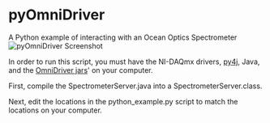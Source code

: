 # pyOmniDriver
A Python example of interacting with an Ocean Optics Spectrometer
![pyOmniDriver Screenshot](https://github.com/CatherineH/pyOmniDriver/blob/master/pyOmniDriver.jpg)

In order to run this script, you must have the NI-DAQmx drivers, [py4j](https://www.py4j.org/), Java, and the [OmniDriver jars](http://oceanoptics.com/support/software-downloads/)' on your computer.

First, compile the SpectrometerServer.java into a SpectrometerServer.class.

Next, edit the locations in the python_example.py script to match the locations on your computer.






